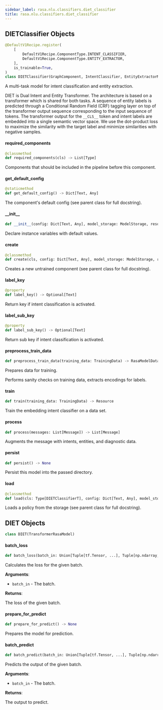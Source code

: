 ```yaml
---
sidebar_label: rasa.nlu.classifiers.diet_classifier
title: rasa.nlu.classifiers.diet_classifier
---
```

## DIETClassifier Objects

```python
@DefaultV1Recipe.register(
    [
        DefaultV1Recipe.ComponentType.INTENT_CLASSIFIER,
        DefaultV1Recipe.ComponentType.ENTITY_EXTRACTOR,
    ],
    is_trainable=True,
)
class DIETClassifier(GraphComponent, IntentClassifier, EntityExtractorMixin)
```

A multi-task model for intent classification and entity extraction.

DIET is Dual Intent and Entity Transformer.
The architecture is based on a transformer which is shared for both tasks.
A sequence of entity labels is predicted through a Conditional Random Field (CRF)
tagging layer on top of the transformer output sequence corresponding to the
input sequence of tokens. The transformer output for the ``__CLS__`` token and
intent labels are embedded into a single semantic vector space. We use the
dot-product loss to maximize the similarity with the target label and minimize
similarities with negative samples.

#### required\_components

```python
@classmethod
def required_components(cls) -> List[Type]
```

Components that should be included in the pipeline before this component.

#### get\_default\_config

```python
@staticmethod
def get_default_config() -> Dict[Text, Any]
```

The component&#x27;s default config (see parent class for full docstring).

#### \_\_init\_\_

```python
def __init__(config: Dict[Text, Any], model_storage: ModelStorage, resource: Resource, execution_context: ExecutionContext, index_label_id_mapping: Optional[Dict[int, Text]] = None, entity_tag_specs: Optional[List[EntityTagSpec]] = None, model: Optional[RasaModel] = None, sparse_feature_sizes: Optional[Dict[Text, Dict[Text, List[int]]]] = None) -> None
```

Declare instance variables with default values.

#### create

```python
@classmethod
def create(cls, config: Dict[Text, Any], model_storage: ModelStorage, resource: Resource, execution_context: ExecutionContext) -> DIETClassifier
```

Creates a new untrained component (see parent class for full docstring).

#### label\_key

```python
@property
def label_key() -> Optional[Text]
```

Return key if intent classification is activated.

#### label\_sub\_key

```python
@property
def label_sub_key() -> Optional[Text]
```

Return sub key if intent classification is activated.

#### preprocess\_train\_data

```python
def preprocess_train_data(training_data: TrainingData) -> RasaModelData
```

Prepares data for training.

Performs sanity checks on training data, extracts encodings for labels.

#### train

```python
def train(training_data: TrainingData) -> Resource
```

Train the embedding intent classifier on a data set.

#### process

```python
def process(messages: List[Message]) -> List[Message]
```

Augments the message with intents, entities, and diagnostic data.

#### persist

```python
def persist() -> None
```

Persist this model into the passed directory.

#### load

```python
@classmethod
def load(cls: Type[DIETClassifierT], config: Dict[Text, Any], model_storage: ModelStorage, resource: Resource, execution_context: ExecutionContext, **kwargs: Any, ,) -> DIETClassifierT
```

Loads a policy from the storage (see parent class for full docstring).

## DIET Objects

```python
class DIET(TransformerRasaModel)
```

#### batch\_loss

```python
def batch_loss(batch_in: Union[Tuple[tf.Tensor, ...], Tuple[np.ndarray, ...]]) -> tf.Tensor
```

Calculates the loss for the given batch.

**Arguments**:

- `batch_in` - The batch.
  

**Returns**:

  The loss of the given batch.

#### prepare\_for\_predict

```python
def prepare_for_predict() -> None
```

Prepares the model for prediction.

#### batch\_predict

```python
def batch_predict(batch_in: Union[Tuple[tf.Tensor, ...], Tuple[np.ndarray, ...]]) -> Dict[Text, tf.Tensor]
```

Predicts the output of the given batch.

**Arguments**:

- `batch_in` - The batch.
  

**Returns**:

  The output to predict.

